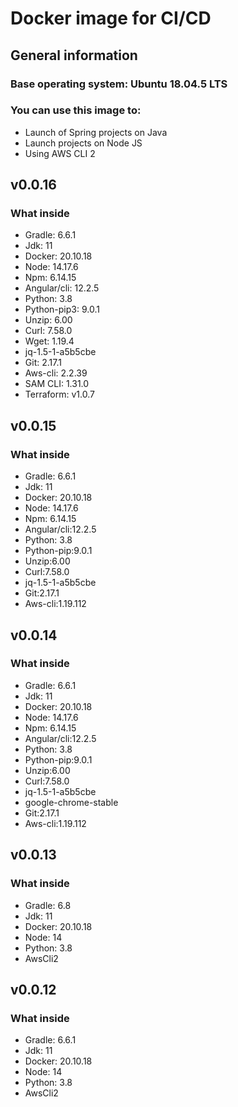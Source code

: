 # Docker image for CI/CD

## General information
### Base operating system: Ubuntu 18.04.5 LTS

### You can use this image to:
- Launch of Spring projects on Java
- Launch projects on Node JS
- Using AWS CLI 2

## v0.0.16

### What inside

- Gradle: 6.6.1
- Jdk: 11
- Docker: 20.10.18
- Node: 14.17.6
- Npm: 6.14.15
- Angular/cli: 12.2.5
- Python: 3.8
- Python-pip3: 9.0.1
- Unzip: 6.00
- Curl: 7.58.0
- Wget: 1.19.4
- jq-1.5-1-a5b5cbe
- Git: 2.17.1
- Aws-cli: 2.2.39
- SAM CLI: 1.31.0
- Terraform: v1.0.7

## v0.0.15

### What inside

- Gradle: 6.6.1
- Jdk: 11
- Docker: 20.10.18
- Node: 14.17.6
- Npm: 6.14.15
- Angular/cli:12.2.5
- Python: 3.8
- Python-pip:9.0.1
- Unzip:6.00
- Curl:7.58.0
- jq-1.5-1-a5b5cbe
- Git:2.17.1
- Aws-cli:1.19.112

## v0.0.14

### What inside

- Gradle: 6.6.1
- Jdk: 11
- Docker: 20.10.18
- Node: 14.17.6
- Npm: 6.14.15
- Angular/cli:12.2.5
- Python: 3.8
- Python-pip:9.0.1
- Unzip:6.00
- Curl:7.58.0
- jq-1.5-1-a5b5cbe
- google-chrome-stable
- Git:2.17.1
- Aws-cli:1.19.112

## v0.0.13

### What inside

- Gradle: 6.8
- Jdk: 11
- Docker: 20.10.18
- Node: 14
- Python: 3.8
- AwsCli2

## v0.0.12

### What inside

- Gradle: 6.6.1
- Jdk: 11
- Docker: 20.10.18
- Node: 14
- Python: 3.8
- AwsCli2


